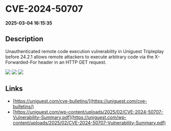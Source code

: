 # CVE-2024-50707

**2025-03-04 16:15:35**

## Description
Unauthenticated remote code execution vulnerability in Uniguest Tripleplay before 24.2.1 allows remote attackers to execute arbitrary code via the X-Forwarded-For header in an HTTP GET request.

![](https://img.shields.io/static/v1?label=Score&message=10.0&color=red)
![](https://img.shields.io/static/v1?label=Severity&message=CRITICAL&color=red)
![](https://img.shields.io/static/v1?label=CWE&message=RCE&color=green)

## Links
- [https://uniguest.com/cve-bulletins/](https://uniguest.com/cve-bulletins/)
- [https://uniguest.com/wp-content/uploads/2025/02/CVE-2024-50707-Vulnerability-Summary.pdf](https://uniguest.com/wp-content/uploads/2025/02/CVE-2024-50707-Vulnerability-Summary.pdf)
